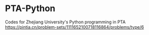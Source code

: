 # PTA-Python
Codes for Zhejiang University's Python programming in PTA  
https://pintia.cn/problem-sets/1111652100718116864/problems/type/6



